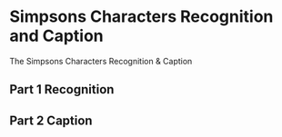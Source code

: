 # Simpsons Characters Recognition and Caption
The Simpsons Characters Recognition &amp; Caption 
## Part 1 Recognition
## Part 2 Caption
